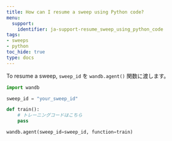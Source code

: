 ```yaml
---
title: How can I resume a sweep using Python code?
menu:
  support:
    identifier: ja-support-resume_sweep_using_python_code
tags:
- sweeps
- python
toc_hide: true
type: docs
---
```


To resume a sweep, `sweep_id` を `wandb.agent()` 関数に渡します。

```python
import wandb

sweep_id = "your_sweep_id"

def train():
    # トレーニングコードはこちら
    pass

wandb.agent(sweep_id=sweep_id, function=train)
```